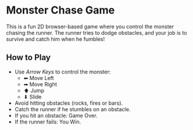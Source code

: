 #  Monster Chase Game 

This is a fun 2D browser-based  game where you control the monster chasing the runner. The runner tries to dodge obstacles, and your job is to survive and catch him when he fumbles!  


## How to Play
- Use *Arrow Keys* to control the monster:
  - ⬅ Move Left  
  - ➡ Move Right  
  - ⬆ Jump  
  - ⬇ Slide  
- Avoid hitting obstacles (rocks, fires or bars).  
- Catch the runner if he stumbles on an obstacle.  
- If you hit an obstacle:  Game Over.  
- If the runner fails:  You Win.

